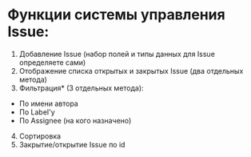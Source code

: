 # Функции системы управления Issue:
1. Добавление Issue (набор полей и типы данных для Issue определяете сами)
2. Отображение списка открытых и закрытых Issue (два отдельных метода)
3. Фильтрация* (3 отдельных метода):
* По имени автора
* По Label'у
* По Assignee (на кого назначено)
4. Сортировка
5. Закрытие/открытие Issue по id
